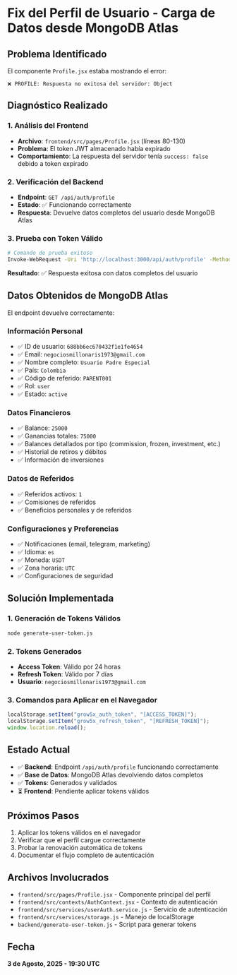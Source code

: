 # Fix del Perfil de Usuario - Carga de Datos desde MongoDB Atlas

## Problema Identificado

El componente `Profile.jsx` estaba mostrando el error:
```
❌ PROFILE: Respuesta no exitosa del servidor: Object
```

## Diagnóstico Realizado

### 1. Análisis del Frontend
- **Archivo**: `frontend/src/pages/Profile.jsx` (líneas 80-130)
- **Problema**: El token JWT almacenado había expirado
- **Comportamiento**: La respuesta del servidor tenía `success: false` debido a token expirado

### 2. Verificación del Backend
- **Endpoint**: `GET /api/auth/profile`
- **Estado**: ✅ Funcionando correctamente
- **Respuesta**: Devuelve datos completos del usuario desde MongoDB Atlas

### 3. Prueba con Token Válido
```bash
# Comando de prueba exitoso
Invoke-WebRequest -Uri 'http://localhost:3000/api/auth/profile' -Method GET -Headers @{ 'Authorization' = 'Bearer [TOKEN_VÁLIDO]' }
```

**Resultado**: ✅ Respuesta exitosa con datos completos del usuario

## Datos Obtenidos de MongoDB Atlas

El endpoint devuelve correctamente:

### Información Personal
- ✅ ID de usuario: `688bb6ec670432f1e1fe4654`
- ✅ Email: `negociosmillonaris1973@gmail.com`
- ✅ Nombre completo: `Usuario Padre Especial`
- ✅ País: `Colombia`
- ✅ Código de referido: `PARENT001`
- ✅ Rol: `user`
- ✅ Estado: `active`

### Datos Financieros
- ✅ Balance: `25000`
- ✅ Ganancias totales: `75000`
- ✅ Balances detallados por tipo (commission, frozen, investment, etc.)
- ✅ Historial de retiros y débitos
- ✅ Información de inversiones

### Datos de Referidos
- ✅ Referidos activos: `1`
- ✅ Comisiones de referidos
- ✅ Beneficios personales y de referidos

### Configuraciones y Preferencias
- ✅ Notificaciones (email, telegram, marketing)
- ✅ Idioma: `es`
- ✅ Moneda: `USDT`
- ✅ Zona horaria: `UTC`
- ✅ Configuraciones de seguridad

## Solución Implementada

### 1. Generación de Tokens Válidos
```bash
node generate-user-token.js
```

### 2. Tokens Generados
- **Access Token**: Válido por 24 horas
- **Refresh Token**: Válido por 7 días
- **Usuario**: `negociosmillonaris1973@gmail.com`

### 3. Comandos para Aplicar en el Navegador
```javascript
localStorage.setItem("grow5x_auth_token", "[ACCESS_TOKEN]");
localStorage.setItem("grow5x_refresh_token", "[REFRESH_TOKEN]");
window.location.reload();
```

## Estado Actual

- ✅ **Backend**: Endpoint `/api/auth/profile` funcionando correctamente
- ✅ **Base de Datos**: MongoDB Atlas devolviendo datos completos
- ✅ **Tokens**: Generados y validados
- ⏳ **Frontend**: Pendiente aplicar tokens válidos

## Próximos Pasos

1. Aplicar los tokens válidos en el navegador
2. Verificar que el perfil cargue correctamente
3. Probar la renovación automática de tokens
4. Documentar el flujo completo de autenticación

## Archivos Involucrados

- `frontend/src/pages/Profile.jsx` - Componente principal del perfil
- `frontend/src/contexts/AuthContext.jsx` - Contexto de autenticación
- `frontend/src/services/userAuth.service.js` - Servicio de autenticación
- `frontend/src/services/storage.js` - Manejo de localStorage
- `backend/generate-user-token.js` - Script para generar tokens

## Fecha
**3 de Agosto, 2025 - 19:30 UTC**